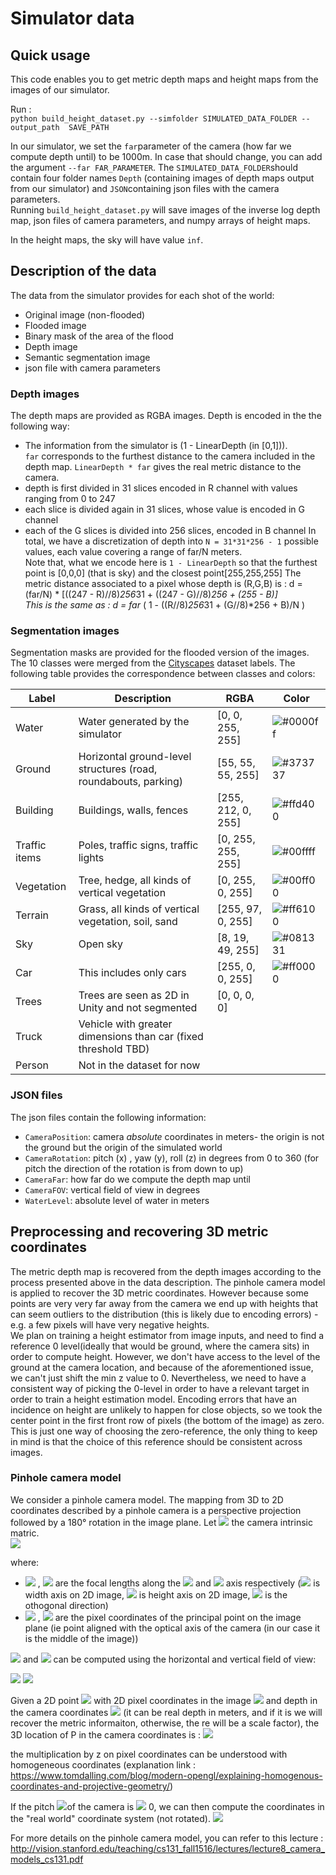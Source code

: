 # Simulator data

## Quick usage

This code enables you to get metric depth maps and height maps from the images of our simulator.   

Run :  
`python build_height_dataset.py --simfolder SIMULATED_DATA_FOLDER --output_path  SAVE_PATH`

In our simulator, we set the `far`parameter of the camera (how far we compute depth until) to be 1000m. In case that should change, you can add the argument `--far FAR_PARAMETER`. 
The `SIMULATED_DATA_FOLDER`should contain four folder names `Depth` (containing images of depth maps output from our simulator) and `JSON`containing json files with the camera parameters.  
Running `build_height_dataset.py` will save images of the inverse log depth map, json files of camera parameters,  and numpy arrays of height maps. 

In the height maps, the sky will have value `inf`.


## Description of the data
The data from the simulator provides for each shot of the world: 
- Original image (non-flooded)
- Flooded image 
- Binary mask of the area of the flood
- Depth image
- Semantic segmentation image
- json file with camera parameters

### Depth images

The depth maps are provided as RGBA images. Depth is encoded in the the following way: 
 - The information from the simulator is (1 - LinearDepth (in [0,1])).   
 `far` corresponds to the furthest distance to the camera included in the depth map. 
        `LinearDepth * far` gives the real metric distance to the camera. 
-  depth is first divided in 31 slices encoded in R channel with values ranging from 0 to 247 
- each slice is divided again in 31 slices, whose value is encoded in G channel
- each of the G slices is divided into 256 slices, encoded in B channel
    In total, we have a discretization of depth into `N = 31*31*256 - 1` possible values, each value covering a range of 
    far/N meters.   
    Note that, what we encode here is  `1 - LinearDepth` so that the furthest point is [0,0,0] (that is sky) 
    and the closest point[255,255,255] 
    The metric distance associated to a pixel whose depth is (R,G,B) is : 
    d = (far/N) * [((247 - R)//8)*256*31 + ((247 - G)//8)*256 + (255 - B)]  
    This is the same as :
    d = far* ( 1 - ((R//8)*256*31 + (G//8)*256 + B)/N )
      

### Segmentation images 
Segmentation masks are provided for the flooded version of the images. The 10 classes were merged from the [Cityscapes](https://www.cityscapes-dataset.com/) dataset labels. 
The following table provides the correspondence between classes and colors: 

 
| Label | Description |  RGBA | Color |  
| ----- | ----- | ----- | ----- | 
| Water|Water generated by the simulator    |[0, 0, 255, 255] |![#0000ff](https://placehold.it/15/0000ff/000000?text=+)
|Ground|Horizontal ground-level structures (road, roundabouts, parking)  |[55, 55, 55, 255] |![#373737](https://placehold.it/15/373737/000000?text=+)
| Building|Buildings, walls, fences| [255, 212, 0, 255]|![#ffd400](https://placehold.it/15/ffd400/000000?text=+)
|Traffic items| Poles, traffic signs, traffic lights | [0, 255, 255, 255]|![#00ffff](https://placehold.it/15/00ffff/000000?text=+)
|Vegetation| Tree, hedge, all kinds of vertical vegetation | [0, 255, 0, 255]|![#00ff00](https://placehold.it/15/00ff00/000000?text=+)
|Terrain| Grass, all kinds of vertical vegetation, soil, sand | [255, 97, 0, 255] | ![#ff6100](https://placehold.it/15/ff6100/000000?text=+)
|Sky| Open sky | [8, 19, 49, 255] | ![#081331](https://placehold.it/15/081331/000000?text=+)
|Car| This includes only cars | [255, 0, 0, 255] | ![#ff0000](https://placehold.it/15/ff0000/000000?text=+)
|Trees| Trees are seen as 2D in Unity and not segmented |  [0, 0, 0, 0]
|Truck| Vehicle with greater dimensions  than car (fixed threshold TBD)
|Person| Not in the dataset for now| 

### JSON files

The json files contain the following information:
- `CameraPosition`: camera *absolute* coordinates  in meters- the origin is not the ground but the origin of the simulated world
- `CameraRotation`: pitch (x) , yaw (y), roll (z) in degrees from 0 to 360 (for pitch the direction of the rotation is from down to up)
- `CameraFar`: how far do we compute the depth map until
- `CameraFOV`: vertical field of view in degrees
- `WaterLevel`: absolute level of water in meters

## Preprocessing and recovering 3D metric coordinates

The metric depth map is recovered from the depth images according to the process presented above in the data description.
The pinhole camera model is applied to recover the 3D metric coordinates. 
However because some points are very very far away from the camera we end up with heights that can seem outliers to the distribution (this is likely  due to encoding errors) - e.g. a few pixels will have very negative heights.  
We plan on training a height estimator from image inputs, and need to find a reference 0 level(ideally that would be ground, where the camera sits) in order to compute height.
 However, we don't have access to the level of the ground at the camera location, and because of the aforementioned issue, we can't just shift the min z value to 0. 
 Nevertheless, we need to have a consistent way of picking the 0-level in order to have a relevant target in order to train a height estimation model. Encoding errors that have an incidence on height are unlikely to happen for close objects, so we took the center point in the first front row of pixels (the bottom of the image) as zero. 
 This is just one way of choosing the zero-reference, the only thing to keep in mind is that the choice of this reference should be consistent across images.
 


### Pinhole camera model
 We consider a pinhole camera model. 
The mapping from 3D to 2D coordinates described by a pinhole camera is a perspective projection followed by a 180° rotation in the image plane.
Let <img src = " https://latex.codecogs.com/gif.latex?$K_c$"> the camera intrinsic matric.  
<img src = "https://latex.codecogs.com/gif.latex?$$\mathbf{K_c}&space;=&space;\left[\begin{array}&space;{rrr}f_x&space;&&space;0&space;&&space;c_x&space;\\&space;0&space;&&space;f_y&space;&&space;c_y&space;\\&space;0&space;&&space;0&space;&&space;1&space;\end{array}\right]&space;$$">  

where:  

- <img src = "https://latex.codecogs.com/gif.latex?%24%24%20f_x%20%24%24"> , <img src = "https://latex.codecogs.com/gif.latex?%24%24%20f_y%20%24%24">  are the focal lengths along the <img src = " https://latex.codecogs.com/gif.latex?$x$"> and <img src = " https://latex.codecogs.com/gif.latex?$y$"> axis respectively (<img src = " https://latex.codecogs.com/gif.latex?$x$"> is width axis on 2D image, <img src = " https://latex.codecogs.com/gif.latex?$y$"> is height axis on 2D image, <img src = " https://latex.codecogs.com/gif.latex?$z$"> is the othogonal direction)
- <img src = "https://latex.codecogs.com/gif.latex?%24%24%20c_x%20%24%24"> , <img src = "https://latex.codecogs.com/gif.latex?%24%24%20c_y%20%24%24">  are the pixel coordinates of the principal point on the image plane (ie point aligned with the optical axis of the camera (in our case it is the middle of the image))  

<img src = "https://latex.codecogs.com/gif.latex?%24%24%20f_x%20%24%24"> and <img src = https://latex.codecogs.com/gif.latex?%24%24%20f_y%20%24%24$> can be computed using the horizontal and vertical field of view:  

<img src = "https://latex.codecogs.com/gif.latex?%24%24%20f_x%20%3D%20%5Cdfrac%7Bc_x%7D%7B%5Ctan%20%28FOV_x%20/2%29%7D%24%24"> 
<img src = "https://latex.codecogs.com/gif.latex?%24%24%20f_y%20%3D%20%5Cdfrac%7Bc_y%7D%7B%5Ctan%20%28FOV_y%20/2%29%7D%24%24">

Given a 2D point <img src = " https://latex.codecogs.com/gif.latex?$P$"> with 2D pixel coordinates in the image <img src = " https://latex.codecogs.com/gif.latex?$(u,v)$"> and depth in the camera coordinates <img src = " https://latex.codecogs.com/gif.latex?$z$"> (it can be real depth in meters, and if it is we will recover the metric informaiton, otherwise, the re will be a scale factor), the 3D location of P in the camera coordinates is : 
<img src = "https://latex.codecogs.com/gif.latex?$$&space;\left[\begin{array}&space;{r}x\\&space;y&space;\\&space;z&space;\end{array}\right]&space;=&space;K_c^{-1}&space;\left[\begin{array}&space;{r}uz\\&space;vz&space;\\&space;z&space;\end{array}\right]&space;$$"> 

the multiplication by z on pixel coordinates can be understood with homogeneous coordinates (explanation link : https://www.tomdalling.com/blog/modern-opengl/explaining-homogenous-coordinates-and-projective-geometry/)


If the pitch <img src = " https://latex.codecogs.com/gif.latex?$\epsilon$">of the camera is <img src = " https://latex.codecogs.com/gif.latex?$\neq$"> 0, we can then compute the coordinates in the "real world" coordinate system (not rotated). 
<img src ="https://latex.codecogs.com/gif.latex?$$\left[\begin{array}&space;{r}x'\\&space;y'&space;\\&space;z'&space;\end{array}\right]&space;=&space;\left[\begin{array}&space;{rrr}1&space;&&space;0&space;&&space;0&space;\\&space;0&space;&&space;cos(-\epsilon)&space;&&space;-sin(-\epsilon)&space;\\&space;0&space;&&space;sin(-\epsilon)&space;&&space;cos(-\epsilon)&space;\end{array}\right]&space;\left[\begin{array}&space;{r}x\\&space;y&space;\\&space;z&space;\end{array}\right]&space;$$"> 

For more details on the pinhole camera model, you can refer to this lecture : http://vision.stanford.edu/teaching/cs131_fall1516/lectures/lecture8_camera_models_cs131.pdf
